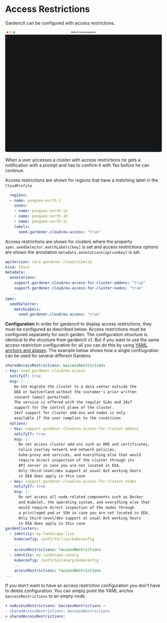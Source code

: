 # Access Restrictions

Gardenctl can be configured with access restrictions.

<img src="../images/access-restrictions-tty.gif">

When a user accesses a cluster with access restrictions he gets a notification with a prompt and has to
confirm it with Yes before he can continue.

Access restrictions are shown for regions that have a matching label in the `CloudProfile`

```yaml
  regions:
  - name: pangaea-north-1
    zones:
    - name: pangaea-north-1a
    - name: pangaea-north-1b
    - name: pangaea-north-1c
    labels:
      seed.gardener.cloud/eu-access: "true"
```

Access restrictions are shown for clusters where the property `spec.seedSelector.matchLabels[key]` is set 
and access restrictions options are shown the annotation `metadata.annotations[optionKey]` is set.

```yaml
apiVersion: core.gardener.cloud/v1beta1
kind: Shoot
metadata:
  annotations:
    support.gardener.cloud/eu-access-for-cluster-addons: "true"
    support.gardener.cloud/eu-access-for-cluster-nodes: "true"
  ...
spec:
  seedSelector:
    matchLabels:
      seed.gardener.cloud/eu-access: "true"
```

**Configuration**
In order for gardenctl to display access restrictions, they must be configured as described below.
Access restrictions must be configured separately for each garden. 
The configuration structure is identical to the structure from gardenctl v1.
But if you want to use the same access restriction configuration for all you can do this by using [YAML anchors and aliases](https://yaml.org/spec/1.2.2/#alias-nodes).
The example below shows how a single confiugration can be used for several different Gardens.
```yaml
sharedAccessRestrictions: &accessRestrictions
- key: seed.gardener.cloud/eu-access
  notifyIf: true
  msg: |-
    Do not migrate the cluster to a data center outside the 
    EEA or Switzerland without the customer's prior written 
    consent (email permitted).
    The service is offered with the regular SLAs and 24x7 
    support for the control plane of the cluster. 
    24x7 support for cluster add-ons and nodes is only 
    available if the user complies to the conditions
  options:
  - key: support.gardener.cloud/eu-access-for-cluster-addons
    notifyIf: true
    msg: |-
      Do not access cluster add-ons such as DNS and certificates,
      Calico overlay network and network policies, 
      kube-proxy and services, and everything else that would 
      require direct inspection of the cluster through its 
      API server in case you are not located in EEA.
      Only third-level/dev support at usual 8x5 working hours 
      in EEA does apply in this case
  - key: support.gardener.cloud/eu-access-for-cluster-nodes
    notifyIf: true
    msg: |-
      Do not access all node-related components such as Docker 
      and Kubelet, the operating system, and everything else that 
      would require direct inspection of the nodes through 
      a privileged pod or SSH in case you are not located in EEA. 
      Only third-level/dev support at usual 8x5 working hours 
      in EEA does apply in this case
gardenClusters:
  - identity: my-landscape-live
    kubeconfig: /path/to/live/kubeconfig
    ...
    accessRestrictions: *accessRestrictions
  - identity: my-landscape-canary
    kubeconfig: /path/to/canary/kubeconfig
    ...
    accessRestrictions: *accessRestrictions
...
```

If you don't want to have an access restriction configuration you don't have to delete configuration. 
You can simply point the YAML anchor `&accessRestrictions` to an empty node.
```diff
+ noAccessRestrictions: &accessRestrictions ~
- sharedAccessRestrictions: &accessRestrictions
+ sharedAccessRestrictions:
```